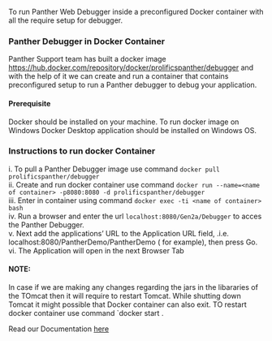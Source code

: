 To run Panther Web Debugger inside a preconfigured Docker container with all the require setup for debugger.

###  Panther Debugger in Docker Container
Panther Support team has built a docker image https://hub.docker.com/repository/docker/prolificspanther/debugger and with the help of it we can create and run a container that contains preconfigured setup to run a Panther debugger to debug your application.

#### Prerequisite
Docker should be installed on your machine. To run docker image on Windows Docker Desktop application should be installed on Windows OS.
 

### Instructions to run docker Container
  i.   To pull a Panther Debugger image use command `docker pull prolificspanther/debugger` <br>
  ii.  Create and run docker container use command `docker run --name=<name of container> -p8080:8080 -d prolificspanther/debugger` <br>
  iii. Enter in container using command `docker exec -ti <name of container> bash` <br>
  iv.  Run a browser and enter the url `localhost:8080/Gen2a/Debugger` to acces the Panther Debugger. <br>
  v.   Next add the applications’ URL to the Application URL field, .i.e. localhost:8080/PantherDemo/PantherDemo  ( for example), then press Go.
  vi.  The Application will open in the next Browser Tab

####  NOTE:

  In case if we are making any changes regarding the jars in the libararies of the TOmcat then it will require to restart Tomcat. While shutting down Tomcat it might possible that
  Docker container can also exit. TO restart docker container use command `docker start <name of container>.




Read our Documentation [here](https://docs.prolifics.com)
